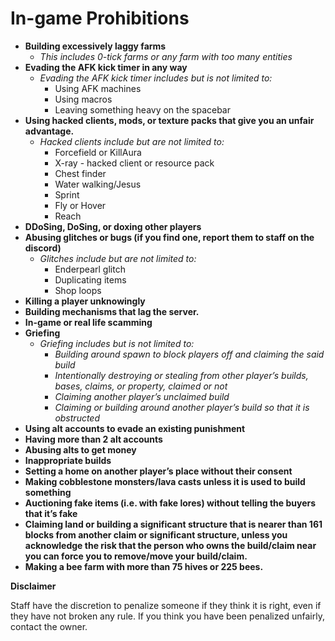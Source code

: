 # In-game Prohibitions

* **Building excessively laggy farms**
  * _This includes 0-tick farms or any farm with too many entities_
 * **Evading the AFK kick timer in any way**
   * _Evading the AFK kick timer includes but is not limited to:_
     * Using AFK machines
     * Using macros
     * Leaving something heavy on the spacebar
* **Using hacked clients, mods, or texture packs that give you an unfair advantage.**
  * _Hacked clients include but are not limited to:_
    * Forcefield or KillAura
    * X-ray - hacked client or resource pack
    * Chest finder
    * Water walking/Jesus
    * Sprint
    * Fly or Hover
    * Reach
* **DDoSing, DoSing, or doxing other players**
* **Abusing glitches or bugs (if you find one, report them to staff on the discord)**
  * _Glitches include but are not limited to:_
    * Enderpearl glitch
    * Duplicating items
    * Shop loops
* **Killing a player unknowingly**
* **Building mechanisms that lag the server.**
* **In-game or real life scamming**
* **Griefing**
  * _Griefing includes but is not limited to:_
    * _Building around spawn to block players off and claiming the said build_
    * _Intentionally destroying or stealing from other player’s builds, bases, claims, or property, claimed or not_
    * _Claiming another player’s unclaimed build_
    * _Claiming or building around another player’s build so that it is obstructed_
* **Using alt accounts to evade an existing punishment**
* **Having more than 2 alt accounts**
* **Abusing alts to get money**
* **Inappropriate builds**
* **Setting a home on another player’s place without their consent**
* **Making cobblestone monsters/lava casts unless it is used to build something**
* **Auctioning fake items (i.e. with fake lores) without telling the buyers that it’s fake**
* **Claiming land or building a significant structure that is nearer than 161 blocks from another claim or significant structure, unless you acknowledge the risk that the person who owns the build/claim near you can force you to remove/move your build/claim.**
* **Making a bee farm with more than 75 hives or 225 bees.**



**Disclaimer**


Staff have the discretion to penalize someone if they think it is right, even if they have not broken any rule. If you think you have been penalized unfairly, contact the owner.
